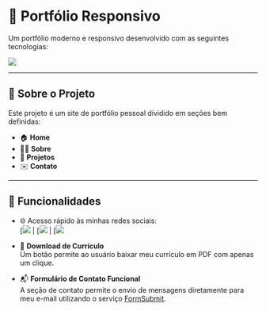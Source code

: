 # 📱 Portfólio Responsivo

Um portfólio moderno e responsivo desenvolvido com as seguintes tecnologias:

[![](https://skillicons.dev/icons?i=js,html,css,wasm)](https://skillicons.dev)

---

## 📌 Sobre o Projeto

Este projeto é um site de portfólio pessoal dividido em seções bem definidas:

- 🏠 **Home**
- 👨‍💻 **Sobre**
- 🧩 **Projetos**
- ✉️ **Contato**

---

## 🚀 Funcionalidades

- 🌐 Acesso rápido às minhas redes sociais:  
  [![](https://skillicons.dev/icons?i=github) | [![](https://skillicons.dev/icons?i=instagram) | [![](https://skillicons.dev/icons?i=linkedin)

- 📄 **Download de Currículo**  
  Um botão permite ao usuário baixar meu currículo em PDF com apenas um clique.

- 📬 **Formulário de Contato Funcional**  
  A seção de contato permite o envio de mensagens diretamente para meu e-mail utilizando o serviço [FormSubmit](https://formsubmit.co/).
